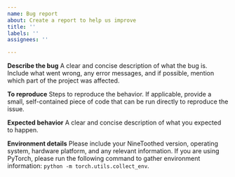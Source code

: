 ```yaml
---
name: Bug report
about: Create a report to help us improve
title: ''
labels: ''
assignees: ''

---
```


**Describe the bug**
A clear and concise description of what the bug is. Include what went wrong, any error messages, and if possible, mention which part of the project was affected.

**To reproduce**
Steps to reproduce the behavior. If applicable, provide a small, self-contained piece of code that can be run directly to reproduce the issue.

**Expected behavior**
A clear and concise description of what you expected to happen.

**Environment details**
Please include your NineToothed version, operating system, hardware platform, and any relevant information. If you are using PyTorch, please run the following command to gather environment information: `python -m torch.utils.collect_env`.
